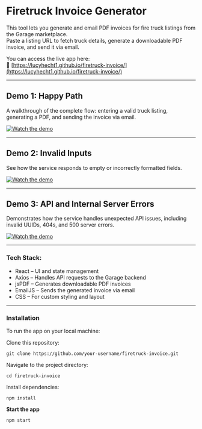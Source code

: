 # Firetruck Invoice Generator
This tool lets you generate and email PDF invoices for fire truck listings from the Garage marketplace.  
Paste a listing URL to fetch truck details, generate a downloadable PDF invoice, and send it via email.

You can access the live app here:  
🔗 [https://lucyhecht1.github.io/firetruck-invoice/](https://lucyhecht1.github.io/firetruck-invoice/)

---

## Demo 1: Happy Path
A walkthrough of the complete flow: entering a valid truck listing, generating a PDF, and sending the invoice via email.

[![Watch the demo](https://img.youtube.com/vi/RpF2NyW2OIw/hqdefault.jpg)](https://www.youtube.com/watch?v=RpF2NyW2OIw)

---

## Demo 2: Invalid Inputs
See how the service responds to empty or incorrectly formatted fields.

[![Watch the demo](https://img.youtube.com/vi/nkOQXCrr2gU/hqdefault.jpg)](https://youtu.be/nkOQXCrr2gU)

---

## Demo 3: API and Internal Server Errors
Demonstrates how the service handles unexpected API issues, including invalid UUIDs, 404s, and 500 server errors.

[![Watch the demo](https://img.youtube.com/vi/8c1GB9SKO4M/hqdefault.jpg)](https://www.youtube.com/watch?v=8c1GB9SKO4M)

---
### Tech  Stack:
- React – UI and state management
- Axios – Handles API requests to the Garage backend
- jsPDF – Generates downloadable PDF invoices
- EmailJS – Sends the generated invoice via email
- CSS – For custom styling and layout
---
### Installation
To run the app on your local machine:

Clone this repository:
```
git clone https://github.com/your-username/firetruck-invoice.git
```
Navigate to the project directory:
```
cd firetruck-invoice
```
Install dependencies:
```
npm install
```
**Start the app**
```
npm start
